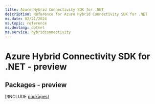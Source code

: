 ```yaml
---
title: Azure Hybrid Connectivity SDK for .NET
description: Reference for Azure Hybrid Connectivity SDK for .NET
ms.date: 02/21/2024
ms.topic: reference
ms.devlang: dotnet
ms.service: hybridconnectivity
---
```

# Azure Hybrid Connectivity SDK for .NET - preview
## Packages - preview
[!INCLUDE [packages](hybrid-connectivity-index.md)]